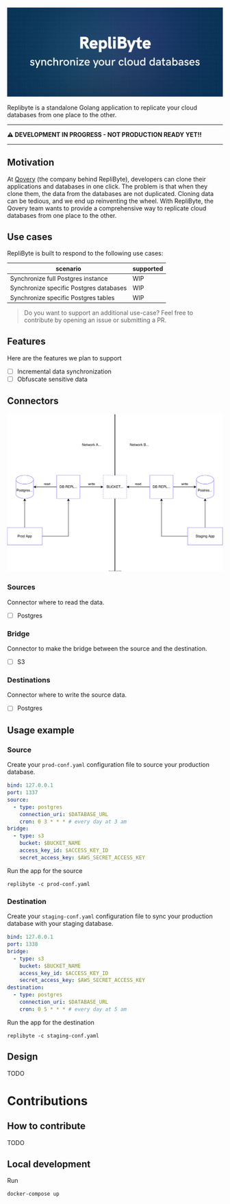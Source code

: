 ![replibyte cover](assets/replibyte%20-%20synchronize%20your%20cloud%20databases.jpg)

Replibyte is a standalone Golang application to replicate your cloud databases from one place to the other.

---------

**⚠️ DEVELOPMENT IN PROGRESS - NOT PRODUCTION READY YET!!**

---------

## Motivation

At [Qovery](https://www.qovery.com) (the company behind RepliByte), developers can clone their applications and databases in one click. The problem is that when they clone them, the data from the databases are not duplicated. Cloning data can be tedious, and we end up reinventing the wheel. With RepliByte, the Qovery team wants to provide a comprehensive way to replicate cloud databases from one place to the other.

## Use cases

RepliByte is built to respond to the following use cases:

| scenario                                | supported       |
|-----------------------------------------|-----------------|
| Synchronize full Postgres instance      | WIP             |
| Synchronize specific Postgres databases | WIP             |
| Synchronize specific Postgres tables    | WIP             |

> Do you want to support an additional use-case? Feel free to contribute by opening an issue or submitting a PR.

## Features

Here are the features we plan to support

- [ ] Incremental data synchronization
- [ ] Obfuscate sensitive data

## Connectors

![connection diagram](assets/diagram.svg)

### Sources

Connector where to read the data.

- [ ] Postgres

### Bridge

Connector to make the bridge between the source and the destination.

- [ ] S3

### Destinations

Connector where to write the source data.

- [ ] Postgres

## Usage example

### Source

Create your `prod-conf.yaml` configuration file to source your production database.

```yaml
bind: 127.0.0.1
port: 1337
source:
  - type: postgres
    connection_uri: $DATABASE_URL
    cron: 0 3 * * * # every day at 3 am 
bridge:
  - type: s3
    bucket: $BUCKET_NAME
    access_key_id: $ACCESS_KEY_ID
    secret_access_key: $AWS_SECRET_ACCESS_KEY
```

Run the app for the source

```shell
replibyte -c prod-conf.yaml
```

### Destination

Create your `staging-conf.yaml` configuration file to sync your production database with your staging database.

```yaml
bind: 127.0.0.1
port: 1338
bridge:
  - type: s3
    bucket: $BUCKET_NAME
    access_key_id: $ACCESS_KEY_ID
    secret_access_key: $AWS_SECRET_ACCESS_KEY
destination:
  - type: postgres
    connection_uri: $DATABASE_URL
    cron: 0 5 * * * # every day at 5 am
```

Run the app for the destination

```shell
replibyte -c staging-conf.yaml
```

## Design

TODO

# Contributions

## How to contribute

TODO

## Local development

Run

```shell
docker-compose up
```
